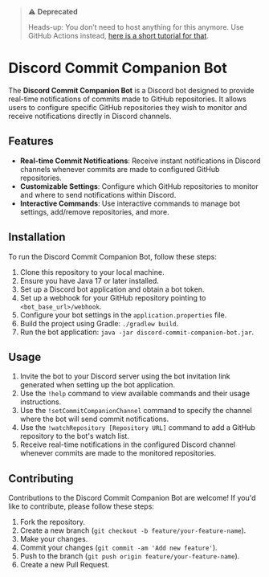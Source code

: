 > ⚠️ **Deprecated**
> 
> Heads-up: You don’t need to host anything for this anymore. Use GitHub Actions instead, 
[here is a short tutorial for that](https://github.com/leandroruhl/commit-companion/issues/1#issuecomment-3428672334).

# Discord Commit Companion Bot

The **Discord Commit Companion Bot** is a Discord bot designed to provide real-time notifications of commits made to GitHub repositories. It allows users to configure specific GitHub repositories they wish to monitor and receive notifications directly in Discord channels.

## Features

- **Real-time Commit Notifications**: Receive instant notifications in Discord channels whenever commits are made to configured GitHub repositories.
- **Customizable Settings**: Configure which GitHub repositories to monitor and where to send notifications within Discord.
- **Interactive Commands**: Use interactive commands to manage bot settings, add/remove repositories, and more.

## Installation

To run the Discord Commit Companion Bot, follow these steps:

1. Clone this repository to your local machine.
2. Ensure you have Java 17 or later installed.
3. Set up a Discord bot application and obtain a bot token.
4. Set up a webhook for your GitHub repository pointing to `<bot_base_url>/webhook`.
5. Configure your bot settings in the `application.properties` file.
6. Build the project using Gradle: `./gradlew build`.
7. Run the bot application: `java -jar discord-commit-companion-bot.jar`.

## Usage

1. Invite the bot to your Discord server using the bot invitation link generated when setting up the bot application.
2. Use the `!help` command to view available commands and their usage instructions.
3. Use the `!setCommitCompanionChannel` command to specify the channel where the bot will send commit notifications.
4. Use the `!watchRepository [Repository URL]` command to add a GitHub repository to the bot's watch list.
5. Receive real-time notifications in the configured Discord channel whenever commits are made to the monitored repositories.

## Contributing

Contributions to the Discord Commit Companion Bot are welcome! If you'd like to contribute, please follow these steps:

1. Fork the repository.
2. Create a new branch (`git checkout -b feature/your-feature-name`).
3. Make your changes.
4. Commit your changes (`git commit -am 'Add new feature'`).
5. Push to the branch (`git push origin feature/your-feature-name`).
6. Create a new Pull Request.

